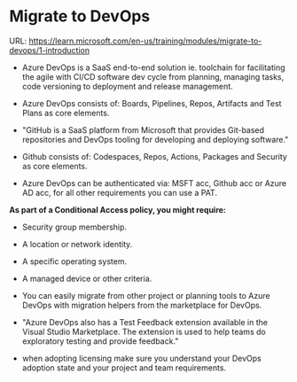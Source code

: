 # Migrate to DevOps

URL: <https://learn.microsoft.com/en-us/training/modules/migrate-to-devops/1-introduction>

- Azure DevOps is a SaaS end-to-end solution ie. toolchain for facilitating the agile with CI/CD software dev cycle from planning, managing tasks, code versioning to deployment and release management.

- Azure DevOps consists of: Boards, Pipelines, Repos, Artifacts and Test Plans as core elements.

- "GitHub is a SaaS platform from Microsoft that provides Git-based repositories and DevOps tooling for developing and deploying software."

- Github consists of: Codespaces, Repos, Actions, Packages and Security as core elements.

- Azure DevOps can be authenticated via: MSFT acc, Github acc or Azure AD acc, for all other requirements you can use a PAT.

**As part of a Conditional Access policy, you might require:**

- Security group membership.
- A location or network identity.
- A specific operating system.
- A managed device or other criteria.

- You can easily migrate from other project or planning tools to Azure DevOps with migration helpers from the marketplace for DevOps.

- "Azure DevOps also has a Test Feedback extension available in the Visual Studio Marketplace. The extension is used to help teams do exploratory testing and provide feedback."

- when adopting licensing make sure you understand your DevOps adoption state and your project and team requirements.

